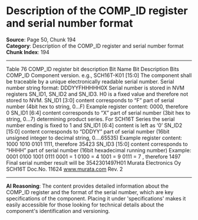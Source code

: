 # Description of the COMP_ID register and serial number format

**Source**: Page 50, Chunk 194  
**Category**: Description of the COMP_ID register and serial number format  
**Chunk Index**: 194

---

Table 76 COMP_ID register bit description
Bit Name Bit Description Bits
COMP_ID Component version. e.g., SCH16T-K01 [15:0]
The component shall be traceable by a unique electronically readable serial number.
Serial number string format: DDDYYFHHHHH0X
Serial number is stored in NVM registers SN_ID1, SN_ID2 and SN_ID3.
H0 is a fixed value and therefore not stored to NVM.
SN_ID1 [3:0] content corresponds to “F” part of serial number (4bit hex to string, 0...F)
Example register content: 0000, therefore 0
SN_ID1 [6:4] content corresponds to “X” part of serial number (3bit hex to string, 0…7) determining product series.
For SCH16T Series the serial number ending is fixed to 1 and SN_ID1 [6:4] content is left as ‘0’
SN_ID2 [15:0] content corresponds to “DDDYY” part of serial number (16bit unsigned integer to decimal
string, 0....65535)
Example register content: 1000 1010 0101 1111, therefore 35423
SN_ID3 [15:0] content corresponds to “HHHH” part of serial number (16bit hexadecimal running
number)
Example: 0001 0100 1001 0111
0001 = 1
0100 = 4
1001 = 9
0111 = 7
, therefore 1497
Final serial number result will be 3542301497H01
Murata Electronics Oy SCH16T Doc.No. 11624
www.murata.com Rev. 2

---

**AI Reasoning**: The content provides detailed information about the COMP_ID register and the format of the serial number, which are key specifications of the component. Placing it under 'specifications' makes it easily accessible for those looking for technical details about the component's identification and versioning.
